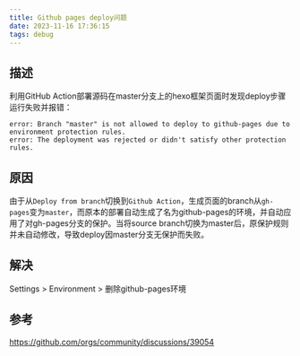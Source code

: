 ```yaml
---
title: Github pages deploy问题
date: 2023-11-16 17:36:15
tags: debug
---
```


## 描述
利用GitHub Action部署源码在master分支上的hexo框架页面时发现deploy步骤运行失败并报错：
```
error: Branch "master" is not allowed to deploy to github-pages due to environment protection rules.
error: The deployment was rejected or didn't satisfy other protection rules.
```

## 原因
由于从`Deploy from branch`切换到`Github Action`，生成页面的branch从`gh-pages`变为`master`，而原本的部署自动生成了名为github-pages的环境，并自动应用了对gh-pages分支的保护。当将source branch切换为master后，原保护规则并未自动修改，导致deploy因master分支无保护而失败。

## 解决
Settings > Environment > 删除github-pages环境

## 参考
https://github.com/orgs/community/discussions/39054